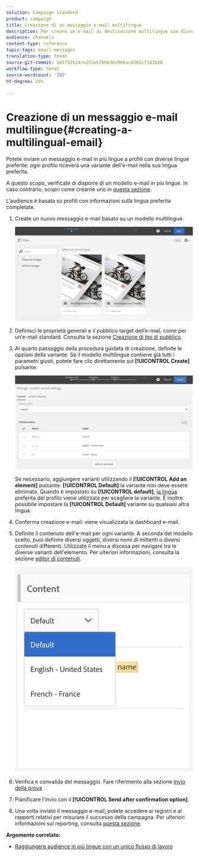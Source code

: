 ```yaml
---
solution: Campaign Standard
product: campaign
title: Creazione di un messaggio e-mail multilingue
description: Per creare un'e-mail di destinazione multilingue con diverse lingue preferite, effettuate le seguenti operazioni.
audience: channels
content-type: reference
topic-tags: email-messages
translation-type: tm+mt
source-git-commit: 501f52624ce253eb7b0d36d908ac8502cf1d3b48
workflow-type: tm+mt
source-wordcount: '292'
ht-degree: 25%

---
```



# Creazione di un messaggio e-mail multilingue{#creating-a-multilingual-email}

Potete inviare un messaggio e-mail in più lingue a profili con diverse lingue preferite: ogni profilo riceverà una variante dell&#39;e-mail nella sua lingua preferita.

A questo scopo, verificate di disporre di un modello e-mail in più lingue. In caso contrario, scopri come crearne uno in [questa sezione](../../channels/using/multilingual-messages-template.md).

L&#39;audience è basata su profili con informazioni sulla lingua preferita completate.

1. Create un nuovo messaggio e-mail basato su un modello [](../../channels/using/multilingual-messages-template.md)multilingue.

   ![](assets/multi_create1.png)

1. Definisci le proprietà generali e il pubblico target dell’e-mail, come per un’e-mail standard. Consulta la sezione [Creazione di tipi di pubblico](../../audiences/using/creating-audiences.md).
1. Al quarto passaggio della procedura guidata di creazione, definite le opzioni della variante. Se il modello [](../../channels/using/multilingual-messages-template.md) multilingue contiene già tutti i parametri giusti, potete fare clic direttamente sul **[!UICONTROL Create]** pulsante.

   ![](assets/multi_create4.png)

   Se necessario, aggiungere varianti utilizzando il **[!UICONTROL Add an element]** pulsante. **[!UICONTROL Default]** la variante non deve essere eliminata. Quando è impostato su **[!UICONTROL default]**, [la lingua](../../audiences/using/creating-profiles.md) preferita del profilo viene utilizzata per scegliere la variante. È inoltre possibile impostare la **[!UICONTROL Default]** variante su qualsiasi altra lingua.

1. Conferma creazione e-mail: viene visualizzata la dashboard e-mail.
1. Definite il contenuto dell&#39;e-mail per ogni variante. A seconda del modello scelto, puoi definire diversi oggetti, diversi nomi di mittenti o diversi contenuti differenti. Utilizzate il menu a discesa per navigare tra le diverse varianti dell&#39;elemento. Per ulteriori informazioni, consulta la sezione [editor di contenuti](../../designing/using/designing-content-in-adobe-campaign.md).

   ![](assets/multi_selectcontent.png)

1. Verifica e convalida del messaggio. Fare riferimento alla sezione [Invio della prova](../../sending/using/sending-proofs.md) .
1. Pianificare l&#39;invio con il **[!UICONTROL Send after confirmation option]**.
1. Una volta inviato il messaggio e-mail, potete accedere ai registri e ai rapporti relativi per misurare il successo della campagna. Per ulteriori informazioni sul reporting, consulta [questa sezione](../../reporting/using/about-dynamic-reports.md).

**Argomento correlato:**

* [Raggiungere audience in più lingue con un unico flusso di lavoro](https://helpx.adobe.com/it/campaign/kb/simplify-campaign-management.html#Engageyourcustomersateverystep)
